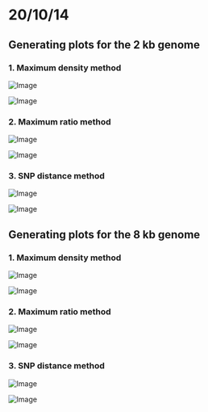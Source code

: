 20/10/14
========================================================
Generating plots for the 2 kb genome
-------
### 1. Maximum density method

![Image](https://github.com/pilarcormo/small_genomes_SNPs/blob/master/arabidopsis_datasets/dataset_small2kb/Old%20methods/max_density_150gen/images_hm.gif?raw=true)

![Image](https://github.com/pilarcormo/small_genomes_SNPs/blob/master/arabidopsis_datasets/dataset_small2kb/Old%20methods/max_density_150gen/images_hyp.gif?raw=true)

### 2. Maximum ratio method

![Image](https://github.com/pilarcormo/small_genomes_SNPs/blob/master/arabidopsis_datasets/dataset_small2kb/Old%20methods/max_ratio_150gen/images_hm.gif?raw=true)

![Image](https://github.com/pilarcormo/small_genomes_SNPs/blob/master/arabidopsis_datasets/dataset_small2kb/Old%20methods/max_ratio_150gen/images_hyp.gif?raw=true)

### 3. SNP distance method

![Image](https://github.com/pilarcormo/small_genomes_SNPs/blob/master/arabidopsis_datasets/dataset_small2kb/Old%20methods/snp_distance_150gen/images_hm.gif?raw=true)

![Image](https://github.com/pilarcormo/small_genomes_SNPs/blob/master/arabidopsis_datasets/dataset_small2kb/Old%20methods/snp_distance_150gen/images_hyp.gif?raw=true)

Generating plots for the 8 kb genome
-------
### 1. Maximum density method

![Image](https://github.com/pilarcormo/small_genomes_SNPs/blob/master/arabidopsis_datasets/dataset_small8kb/max_density_150gen/images_hm.gif?raw=true)

![Image](https://github.com/pilarcormo/small_genomes_SNPs/blob/master/arabidopsis_datasets/dataset_small8kb/max_density_150gen/images_hyp.gif?raw=true)

### 2. Maximum ratio method

![Image](https://github.com/pilarcormo/small_genomes_SNPs/blob/master/arabidopsis_datasets/dataset_small8kb/max_ratio_150gen/images_hm.gif?raw=true)

![Image](https://github.com/pilarcormo/small_genomes_SNPs/blob/master/arabidopsis_datasets/dataset_small8kb/max_ratio_150gen/images_hyp.gif?raw=true)

### 3. SNP distance method

![Image](https://github.com/pilarcormo/small_genomes_SNPs/blob/master/arabidopsis_datasets/dataset_small8kb/snp_distance_150gen/images_hm.gif?raw=true)

![Image](https://github.com/pilarcormo/small_genomes_SNPs/blob/master/arabidopsis_datasets/dataset_small8kb/snp_distance_150gen/images_hyp.gif?raw=true)





